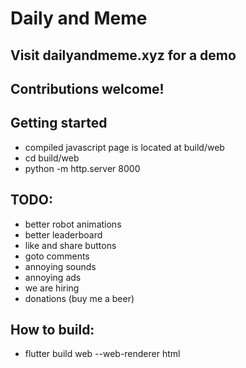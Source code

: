 # Daily and Meme

## Visit dailyandmeme.xyz for a demo

## Contributions welcome!  

## Getting started
* compiled javascript page is located at build/web
* cd build/web
* python -m http.server 8000

## TODO:  
* better robot animations
* better leaderboard
* like and share buttons
* goto comments
* annoying sounds
* annoying ads
* we are hiring
* donations (buy me a beer)


## How to build:
* flutter build web --web-renderer html